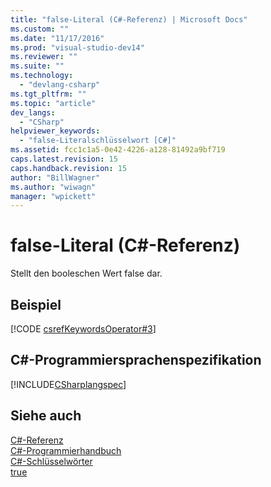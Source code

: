 ```yaml
---
title: "false-Literal (C#-Referenz) | Microsoft Docs"
ms.custom: ""
ms.date: "11/17/2016"
ms.prod: "visual-studio-dev14"
ms.reviewer: ""
ms.suite: ""
ms.technology: 
  - "devlang-csharp"
ms.tgt_pltfrm: ""
ms.topic: "article"
dev_langs: 
  - "CSharp"
helpviewer_keywords: 
  - "false-Literalschlüsselwort [C#]"
ms.assetid: fcc1c1a5-0e42-4226-a128-81492a9bf719
caps.latest.revision: 15
caps.handback.revision: 15
author: "BillWagner"
ms.author: "wiwagn"
manager: "wpickett"
---
```

# false-Literal (C#-Referenz)
Stellt den booleschen Wert false dar.  
  
## Beispiel  
 [!CODE [csrefKeywordsOperator#3](../CodeSnippet/VS_Snippets_VBCSharp/csrefKeywordsOperator#3)]  
  
## C\#\-Programmiersprachenspezifikation  
 [!INCLUDE[CSharplangspec](../../../csharp/language-reference/keywords/includes/csharplangspec_md.md)]  
  
## Siehe auch  
 [C\#\-Referenz](../../../csharp/language-reference/index.md)   
 [C\#\-Programmierhandbuch](../../../csharp/programming-guide/index.md)   
 [C\#\-Schlüsselwörter](../../../csharp/language-reference/keywords/index.md)   
 [true](../../../csharp/language-reference/keywords/true.md)